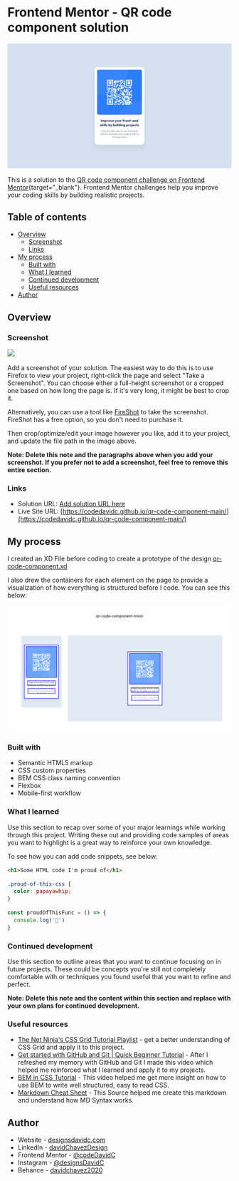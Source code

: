 # Frontend Mentor - QR code component solution

![Web design layout of front end mentor QR Code Component Solution](./design/desktop-design.jpg)

This is a solution to the [QR code component challenge on Frontend Mentor](https://www.frontendmentor.io/challenges/qr-code-component-iux_sIO_H){target="_blank"}. Frontend Mentor challenges help you improve your coding skills by building realistic projects. 

## Table of contents

- [Overview](#overview)
  - [Screenshot](#screenshot)
  - [Links](#links)
- [My process](#my-process)
  - [Built with](#built-with)
  - [What I learned](#what-i-learned)
  - [Continued development](#continued-development)
  - [Useful resources](#useful-resources)
- [Author](#author)


## Overview

### Screenshot

![](./screenshot.jpg)

Add a screenshot of your solution. The easiest way to do this is to use Firefox to view your project, right-click the page and select "Take a Screenshot". You can choose either a full-height screenshot or a cropped one based on how long the page is. If it's very long, it might be best to crop it.

Alternatively, you can use a tool like [FireShot](https://getfireshot.com/) to take the screenshot. FireShot has a free option, so you don't need to purchase it. 

Then crop/optimize/edit your image however you like, add it to your project, and update the file path in the image above.

**Note: Delete this note and the paragraphs above when you add your screenshot. If you prefer not to add a screenshot, feel free to remove this entire section.**


### Links

- Solution URL: [Add solution URL here](https://your-solution-url.com)
- Live Site URL: [https://codedavidc.github.io/qr-code-component-main/](https://codedavidc.github.io/qr-code-component-main/)


## My process

I created an XD File before coding to create a prototype of the design [qr-code-component.xd](https://xd.adobe.com/view/dba42128-ab88-4ebc-b562-51fb63f8c2aa-8ef7/)

I also drew the containers for each element on the page to provide a visualization of how everything is structured before I code. You can see this below:

![Web page design with drawn out box containers](./design/Container%20Outline.jpg)


### Built with

- Semantic HTML5 markup
- CSS custom properties
- BEM CSS class naming convention
- Flexbox
- Mobile-first workflow


### What I learned

Use this section to recap over some of your major learnings while working through this project. Writing these out and providing code samples of areas you want to highlight is a great way to reinforce your own knowledge.

To see how you can add code snippets, see below:

```html
<h1>Some HTML code I'm proud of</h1>
```
```css
.proud-of-this-css {
  color: papayawhip;
}
```
```js
const proudOfThisFunc = () => {
  console.log('🎉')
}
```


### Continued development

Use this section to outline areas that you want to continue focusing on in future projects. These could be concepts you're still not completely comfortable with or techniques you found useful that you want to refine and perfect.

**Note: Delete this note and the content within this section and replace with your own plans for continued development.**


### Useful resources

- [The Net Ninja's CSS Grid Tutorial Playlist](https://www.youtube.com/playlist?list=PL4cUxeGkcC9itC4TxYMzFCfveyutyPOCY) - get a better understanding of CSS Grid and apply it to this project.
- [Get started with GitHub and Git | Quick Beginner Tutorial](https://www.youtube.com/watch?v=lK5NsSBjSFs) - After I refreshed my memory with GitHub and Git I made this video which helped me reinforced what I learned and apply it to my projects.
- [BEM in CSS Tutorial](https://www.youtube.com/watch?v=N1TYlM0GA5E) - This video helped me get more insight on how to use BEM to write well structured, easy to read CSS.
- [Markdown Cheat Sheet](https://www.markdownguide.org/cheat-sheet/) - This Source helped me create this markdown and understand how MD Syntax works. 


## Author

- Website - [designsdavidc.com](https://www.designsdavidc.com)
- LinkedIn - [davidChavezDesign](https://www.linkedin.com/in/davidchavezdesign/)
- Frontend Mentor - [@codeDavidC](https://www.frontendmentor.io/profile/codeDavidC)
- Instagram - [@designsDavidC](https://www.instagram.com/designsdavidc/)
- Behance - [davidchavez2020](https://www.behance.net/davidchavez2020)
